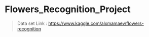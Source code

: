 # Flowers_Recognition_Project

> Data set Link : https://www.kaggle.com/alxmamaev/flowers-recognition
